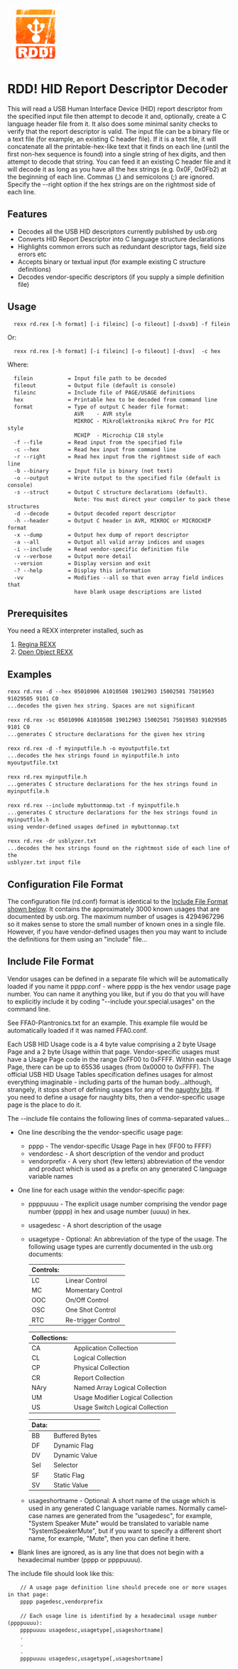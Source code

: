 ![RDD! icon](images/rdd-128x128-nobg.png)

# RDD! HID Report Descriptor Decoder

This will read a USB Human Interface Device (HID) report descriptor from the
specified input file then attempt to decode it and, optionally, create a
C language header file from it. It also does some minimal sanity checks
to verify that the report descriptor is valid.  The input file can be a
binary file or a text file (for example, an existing C header file). If
it is a text file, it will concatenate all the printable-hex-like text
that it finds on each line (until the first non-hex sequence is found)
into a single string of hex digits, and then attempt to decode that string.
You can feed it an existing C header file and it will decode it as long
as you have all the hex strings (e.g. 0x0F, 0x0Fb2) at the beginning of
each line. Commas (,) and semicolons (;) are ignored. Specify the --right
option if the hex strings are on the rightmost side of each line.


## Features

* Decodes all the USB HID descriptors currently published by usb.org
* Converts HID Report Descriptor into C language structure declarations
* Highlights common errors such as redundant descriptor tags, field size errors etc
* Accepts binary or textual input (for example existing C structure definitions)
* Decodes vendor-specific descriptors (if you supply a simple definition file)


## Usage

      rexx rd.rex [-h format] [-i fileinc] [-o fileout] [-dsvxb] -f filein

Or:

      rexx rd.rex [-h format] [-i fileinc] [-o fileout] [-dsvx]  -c hex

Where:

      filein           = Input file path to be decoded
      fileout          = Output file (default is console)
      fileinc          = Include file of PAGE/USAGE definitions
      hex              = Printable hex to be decoded from command line
      format           = Type of output C header file format:
                         AVR    - AVR style
                         MIKROC - MikroElektronika mikroC Pro for PIC style
                         MCHIP  - Microchip C18 style
      -f --file        = Read input from the specified file
      -c --hex         = Read hex input from command line
      -r --right       = Read hex input from the rightmost side of each line
      -b --binary      = Input file is binary (not text)
      -o --output      = Write output to the specified file (default is console)
      -s --struct      = Output C structure declarations (default).
                         Note: You must direct your compiler to pack these structures
      -d --decode      = Output decoded report descriptor
      -h --header      = Output C header in AVR, MIKROC or MICROCHIP format
      -x --dump        = Output hex dump of report descriptor
      -a --all         = Output all valid array indices and usages
      -i --include     = Read vendor-specific definition file
      -v --verbose     = Output more detail
      --version        = Display version and exit
      -? --help        = Display this information
      -vv              = Modifies --all so that even array field indices that
                         have blank usage descriptions are listed

## Prerequisites

You need a REXX interpreter installed, such as
  1. [Regina REXX](http://regina-rexx.sourceforge.net)
  2. [Open Object REXX](http://www.oorexx.org/)


## Examples

    rexx rd.rex -d --hex 05010906 A1010508 19012903 15002501 75019503 91029505 9101 C0
    ...decodes the given hex string. Spaces are not significant

    rexx rd.rex -sc 05010906 A1010508 19012903 15002501 75019503 91029505 9101 C0
    ...generates C structure declarations for the given hex string

    rexx rd.rex -d -f myinputfile.h -o myoutputfile.txt
    ...decodes the hex strings found in myinputfile.h into myoutputfile.txt

    rexx rd.rex myinputfile.h
    ...generates C structure declarations for the hex strings found in myinputfile.h

    rexx rd.rex --include mybuttonmap.txt -f myinputfile.h
    ...generates C structure declarations for the hex strings found in myinputfile.h 
    using vendor-defined usages defined in mybuttonmap.txt

    rexx rd.rex -dr usblyzer.txt
    ...decodes the hex strings found on the rightmost side of each line of the
    usblyzer.txt input file

## Configuration File Format

The configuration file (rd.conf) format is identical to the [Include File Format shown below](#include-file-format).
It contains the approximately 3000 known usages that are documented by usb.org.
The maximum number of usages is 4294967296 so it makes sense to store the small number of
known ones in a single file. However, if you have vendor-defined usages then you may want to include the 
definitions for them using an "include" file...


## Include File Format

Vendor usages can be defined in a separate file which will be automatically loaded if you name it
pppp.conf - where pppp is the hex vendor usage page number. You can name it anything you like, but if you do that you will
have to explicitly include it by coding "--include your.special.usages" on the command line.

See FFA0-Plantronics.txt for an example. This example file would be automatically loaded if it was named FFA0.conf.

Each USB HID Usage code is a 4 byte value comprising a 2 byte Usage Page and a 2 byte Usage within that page. Vendor-specific usages must have a Usage Page code in the range 0xFF00 to 0xFFFF. Within each Usage Page, there can be up to 65536 usages (from 0x0000 to 0xFFFF). The official USB HID Usage Tables specification defines usages for almost everything imaginable - including parts of the human body...although, strangely, it stops short of defining usages for any of the [naughty bits](http://en.wiktionary.org/wiki/naughty_bit). If you need to define a usage for naughty bits, then a vendor-specific usage page is the place to do it.

The --include file contains the following lines of comma-separated values...

* One line describing the the vendor-specific usage page:
    * pppp - The vendor-specific Usage Page in hex (FF00 to FFFF)
    * vendordesc - A short description of the vendor and product
    * vendorprefix - A very short (few letters) abbreviation of the vendor and product which is used as a prefix on any generated C language variable names

* One line for each usage within the vendor-specific page:
    * ppppuuuu - The explicit usage number comprising the vendor page number (pppp) in hex and usage number (uuuu) in hex.
    * usagedesc - A short description of the usage
    * usagetype - Optional: An abbreviation of the type of the usage. The following usage types are currently documented in the usb.org documents:

        | Controls:    |                      |
        | --------     | -------------------- |
        | LC           | Linear Control       |
        | MC           | Momentary Control    |  
        | OOC          | On/Off Control       |
        | OSC          | One Shot Control     |
        | RTC          | Re-trigger Control   |

        | Collections: |                                               |
        | -----------  | --------------------------------------------- |
        |  CA          | Application Collection                        |
        |  CL          | Logical Collection                            |
        |  CP          | Physical Collection                           |
        |  CR          | Report Collection                             |
        |  NAry        | Named Array Logical Collection                |
        |  UM          | Usage Modifier Logical Collection             |
        |  US          | Usage Switch Logical Collection               |

        | Data:        |                                               |
        | -----------  | --------------------------------------------- |
        | BB           | Buffered Bytes                                |
        | DF           | Dynamic Flag                                  |
        | DV           | Dynamic Value                                 |
        | Sel          | Selector                                      |
        | SF           | Static Flag                                   |
        | SV           | Static Value                                  |


    * usageshortname - Optional: A short name of the usage which is used in any generated C language variable names. Normally camel-case names are generated from the "usagedesc", for example, "System Speaker Mute" would be translated to variable name
    "SystemSpeakerMute", but if you want to specify a different short name, for example, "Mute", then you can define it here.

* Blank lines are ignored, as is any line that does not begin with a hexadecimal number (pppp or ppppuuuu).

The include file should look like this:

        // A usage page definition line should precede one or more usages in that page:
        pppp pagedesc,vendorprefix

        // Each usage line is identified by a hexadecimal usage number (ppppuuuu):
        ppppuuuu usagedesc,usagetype[,usageshortname]
        .
        .
        .
        ppppuuuu usagedesc,usagetype[,usageshortname]
